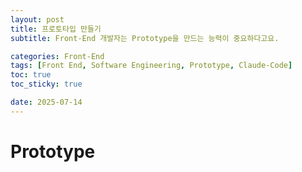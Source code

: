 ```yaml
---
layout: post
title: 프로토타입 만들기
subtitle: Front-End 개발자는 Prototype을 만드는 능력이 중요하다고요.

categories: Front-End
tags: [Front End, Software Engineering, Prototype, Claude-Code]
toc: true
toc_sticky: true

date: 2025-07-14
---
```


# Prototype
